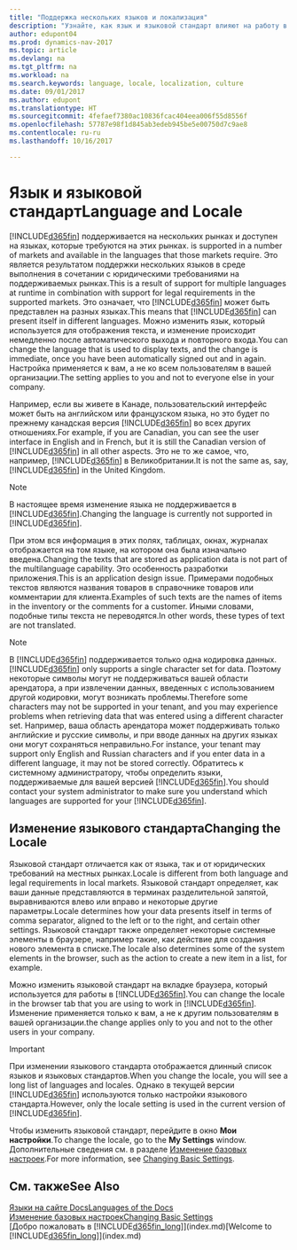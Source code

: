 ```yaml
---
title: "Поддержка нескольких языков и локализация"
description: "Узнайте, как язык и языковой стандарт влияют на работу в Dynamics NAV."
author: edupont04
ms.prod: dynamics-nav-2017
ms.topic: article
ms.devlang: na
ms.tgt_pltfrm: na
ms.workload: na
ms.search.keywords: language, locale, localization, culture
ms.date: 09/01/2017
ms.author: edupont
ms.translationtype: HT
ms.sourcegitcommit: 4fefaef7380ac10836fcac404eea006f55d8556f
ms.openlocfilehash: 57787e98f1d845ab3edeb945be5e00750d7c9ae8
ms.contentlocale: ru-ru
ms.lasthandoff: 10/16/2017

---
```

# <a name="language-and-locale"></a><span data-ttu-id="ae5e3-103">Язык и языковой стандарт</span><span class="sxs-lookup"><span data-stu-id="ae5e3-103">Language and Locale</span></span>
[!INCLUDE[d365fin](includes/d365fin_md.md)]<span data-ttu-id="ae5e3-104"> поддерживается на нескольких рынках и доступен на языках, которые требуются на этих рынках.</span><span class="sxs-lookup"><span data-stu-id="ae5e3-104"> is supported in a number of markets and available in the languages that those markets require.</span></span> <span data-ttu-id="ae5e3-105">Это является результатом поддержки нескольких языков в среде выполнения в сочетании с юридическими требованиями на поддерживаемых рынках.</span><span class="sxs-lookup"><span data-stu-id="ae5e3-105">This is a result of support for multiple languages at runtime in combination with support for legal requirements in the supported markets.</span></span> <span data-ttu-id="ae5e3-106">Это означает, что [!INCLUDE[d365fin](includes/d365fin_md.md)] может быть представлен на разных языках.</span><span class="sxs-lookup"><span data-stu-id="ae5e3-106">This means that [!INCLUDE[d365fin](includes/d365fin_md.md)] can present itself in different languages.</span></span> <span data-ttu-id="ae5e3-107">Можно изменить язык, который используется для отображения текста, и изменение происходит немедленно после автоматического выхода и повторного входа.</span><span class="sxs-lookup"><span data-stu-id="ae5e3-107">You can change the language that is used to display texts, and the change is immediate, once you have been automatically signed out and in again.</span></span> <span data-ttu-id="ae5e3-108">Настройка применяется к вам, а не ко всем пользователям в вашей организации.</span><span class="sxs-lookup"><span data-stu-id="ae5e3-108">The setting applies to you and not to everyone else in your company.</span></span>  

<span data-ttu-id="ae5e3-109">Например, если вы живете в Канаде, пользовательский интерфейс может быть на английском или французском языка, но это будет по прежнему канадская версия [!INCLUDE[d365fin](includes/d365fin_md.md)] во всех других отношениях.</span><span class="sxs-lookup"><span data-stu-id="ae5e3-109">For example, if you are Canadian, you can see the user interface in English and in French, but it is still the Canadian version of [!INCLUDE[d365fin](includes/d365fin_md.md)] in all other aspects.</span></span> <span data-ttu-id="ae5e3-110">Это не то же самое, что, например, [!INCLUDE[d365fin](includes/d365fin_md.md)] в Великобритании.</span><span class="sxs-lookup"><span data-stu-id="ae5e3-110">It is not the same as, say, [!INCLUDE[d365fin](includes/d365fin_md.md)] in the United Kingdom.</span></span>  

> [!NOTE]  
>  <span data-ttu-id="ae5e3-111">В настоящее время изменение языка не поддерживается в [!INCLUDE[d365fin](includes/d365fin_md.md)].</span><span class="sxs-lookup"><span data-stu-id="ae5e3-111">Changing the language is currently not supported in [!INCLUDE[d365fin](includes/d365fin_md.md)].</span></span>

<span data-ttu-id="ae5e3-112">При этом вся информация в этих полях, таблицах, окнах, журналах отображается на том языке, на котором она была изначально введена.</span><span class="sxs-lookup"><span data-stu-id="ae5e3-112">Changing the texts that are stored as application data is not part of the multilanguage capability.</span></span> <span data-ttu-id="ae5e3-113">Это особенность разработки приложения.</span><span class="sxs-lookup"><span data-stu-id="ae5e3-113">This is an application design issue.</span></span> <span data-ttu-id="ae5e3-114">Примерами подобных текстов являются названия товаров в справочнике товаров или комментарии для клиента.</span><span class="sxs-lookup"><span data-stu-id="ae5e3-114">Examples of such texts are the names of items in the inventory or the comments for a customer.</span></span> <span data-ttu-id="ae5e3-115">Иными словами, подобные типы текста не переводятся.</span><span class="sxs-lookup"><span data-stu-id="ae5e3-115">In other words, these types of text are not translated.</span></span>  

> [!NOTE]  
>  <span data-ttu-id="ae5e3-116">В [!INCLUDE[d365fin](includes/d365fin_md.md)] поддерживается только одна кодировка данных.</span><span class="sxs-lookup"><span data-stu-id="ae5e3-116">[!INCLUDE[d365fin](includes/d365fin_md.md)] only supports a single character set for data.</span></span> <span data-ttu-id="ae5e3-117">Поэтому некоторые символы могут не поддерживаться вашей области арендатора, а при извлечении данных, введенных с использованием другой кодировки, могут возникать проблемы.</span><span class="sxs-lookup"><span data-stu-id="ae5e3-117">Therefore some characters may not be supported in your tenant, and you may experience problems when retrieving data that was entered using a different character set.</span></span> <span data-ttu-id="ae5e3-118">Например, ваша область арендатора может поддерживать только английские и русские символы, и при вводе данных на других языках они могут сохраняться неправильно.</span><span class="sxs-lookup"><span data-stu-id="ae5e3-118">For instance, your tenant may support only English and Russian characters and if you enter data in a different language, it may not be stored correctly.</span></span> <span data-ttu-id="ae5e3-119">Обратитесь к системному администратору, чтобы определить языки, поддерживаемые для вашей версией [!INCLUDE[d365fin](includes/d365fin_md.md)].</span><span class="sxs-lookup"><span data-stu-id="ae5e3-119">You should contact your system administrator to make sure you understand which languages are supported for your [!INCLUDE[d365fin](includes/d365fin_md.md)].</span></span>  

## <a name="changing-the-locale"></a><span data-ttu-id="ae5e3-120">Изменение языкового стандарта</span><span class="sxs-lookup"><span data-stu-id="ae5e3-120">Changing the Locale</span></span>
<span data-ttu-id="ae5e3-121">Языковой стандарт отличается как от языка, так и от юридических требований на местных рынках.</span><span class="sxs-lookup"><span data-stu-id="ae5e3-121">Locale is different from both language and legal requirements in local markets.</span></span> <span data-ttu-id="ae5e3-122">Языковой стандарт определяет, как ваши данные представляются в терминах разделительной запятой, выравниваются влево или вправо и некоторые другие параметры.</span><span class="sxs-lookup"><span data-stu-id="ae5e3-122">Locale determines how your data presents itself in terms of comma separator, aligned to the left or to the right, and certain other settings.</span></span> <span data-ttu-id="ae5e3-123">Языковой стандарт также определяет некоторые системные элементы в браузере, например такие, как действие для создания нового элемента в списке.</span><span class="sxs-lookup"><span data-stu-id="ae5e3-123">The locale also determines some of the system elements in the browser, such as the action to create a new item in a list, for example.</span></span>  

<span data-ttu-id="ae5e3-124">Можно изменить языковой стандарт на вкладке браузера, который используется для работы в [!INCLUDE[d365fin](includes/d365fin_md.md)].</span><span class="sxs-lookup"><span data-stu-id="ae5e3-124">You can change the locale in the browser tab that you are using to work in [!INCLUDE[d365fin](includes/d365fin_md.md)].</span></span> <span data-ttu-id="ae5e3-125">Изменение применяется только к вам, а не к другим пользователям в вашей организации.</span><span class="sxs-lookup"><span data-stu-id="ae5e3-125">the change applies only to you and not to the other users in your company.</span></span>  

> [!IMPORTANT]  
>  <span data-ttu-id="ae5e3-126">При изменении языкового стандарта отображается длинный список языков и языковых стандартов.</span><span class="sxs-lookup"><span data-stu-id="ae5e3-126">When you change the locale, you will see a long list of languages and locales.</span></span> <span data-ttu-id="ae5e3-127">Однако в текущей версии [!INCLUDE[d365fin](includes/d365fin_md.md)] используются только настройки языкового стандарта.</span><span class="sxs-lookup"><span data-stu-id="ae5e3-127">However, only the locale setting is used in the current version of [!INCLUDE[d365fin](includes/d365fin_md.md)].</span></span>  

<span data-ttu-id="ae5e3-128">Чтобы изменить языковой стандарт, перейдите в окно **Мои настройки**.</span><span class="sxs-lookup"><span data-stu-id="ae5e3-128">To change the locale, go to the **My Settings** window.</span></span> <span data-ttu-id="ae5e3-129">Дополнительные сведения см. в разделе [Изменение базовых настроек](ui-change-basic-settings.md).</span><span class="sxs-lookup"><span data-stu-id="ae5e3-129">For more information, see [Changing Basic Settings](ui-change-basic-settings.md).</span></span>  

## <a name="see-also"></a><span data-ttu-id="ae5e3-130">См. также</span><span class="sxs-lookup"><span data-stu-id="ae5e3-130">See Also</span></span>  
[<span data-ttu-id="ae5e3-131">Языки на сайте Docs</span><span class="sxs-lookup"><span data-stu-id="ae5e3-131">Languages of the Docs</span></span>](about-languages.md)  
[<span data-ttu-id="ae5e3-132">Изменение базовых настроек</span><span class="sxs-lookup"><span data-stu-id="ae5e3-132">Changing Basic Settings</span></span>](ui-change-basic-settings.md)  
<span data-ttu-id="ae5e3-133">[Добро пожаловать в [!INCLUDE[d365fin_long](includes/d365fin_long_md.md)]](index.md)</span><span class="sxs-lookup"><span data-stu-id="ae5e3-133">[Welcome to [!INCLUDE[d365fin_long](includes/d365fin_long_md.md)]](index.md)</span></span>  

